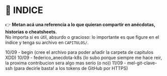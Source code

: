 # 📑 INDICE

👉 **Metan acá una referencia a lo que quieran compartir en anécdotas, historias o cheatsheets.**  
No importa si es útil, absurdo o gracioso: lo importante es que figure en el índice y tenga su archivo en `CAPITULOS/`.  

10/09 - begin (cree el archivo para poder añadir la carpeta de capitulos XDD)
10/09 - federico_anecdota-k8s (lo subo porque siempre me hace reir, la proxima contribucion sera algo mas serio (o no))
11/09 - mel-git-clave-ssh (para decirle basta! a los tokens de GitHub por HTTPS)